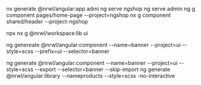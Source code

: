 nx generate @nrwl/angular:app admi
ng serve ngshop
ng serve admin
ng g component pages/home-page --project=ngshop
nx g component shared/header --project-ngshop

npx nx g @nrwl/workspace:lib ui 

ng genereate @nrwl/angular:component --name=banner --project=ui --style=scss --prefix=ui --selector=banner


ng generate  @nrwl/angular:component --name=banner --project=ui --style=scss --export  --selector=banner --skip-import
ng generate @nrwl/angular:library --nameproducts --style=scss -no-interactive
